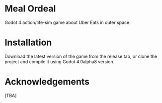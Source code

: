 # Meal Ordeal
 Godot 4 action/life-sim game about Uber Eats in outer space.

# Installation
Download the latest version of the game from the release tab, or clone the project and compile it using Godot 4.0alpha8 version. 

# Acknowledgements
[TBA]

